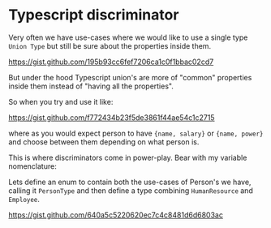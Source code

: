 # Typescript discriminator



Very often we have use-cases where we would like to use a single type `Union Type` but still be sure about the properties inside them. 

https://gist.github.com/195b93cc6fef7206ca1c0f1bbac02cd7

But under the hood Typescript union's are more of "common" properties inside them instead of "having all the properties".

So when you try and use it like: 

https://gist.github.com/f772434b23f5de3861f44ae54c1c2715

where as you would expect person to have `{name, salary}` or `{name, power}` and choose between them depending on what person is.

This is where discriminators come in power-play. Bear with my variable nomenclature: 

Lets define an enum to contain both the use-cases of Person's we have, calling it `PersonType` and then define a type combining `HumanResource` and `Employee`. 

https://gist.github.com/640a5c5220620ec7c4c8481d6d6803ac
